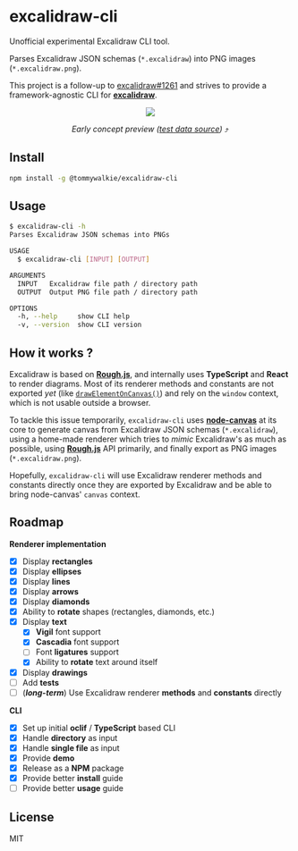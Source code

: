 # excalidraw-cli
Unofficial experimental Excalidraw CLI tool.

Parses Excalidraw JSON schemas (`*.excalidraw`) into PNG images (`*.excalidraw.png`).

This project is a follow-up to [excalidraw#1261](https://github.com/excalidraw/excalidraw/issues/1261) and strives to provide a framework-agnostic CLI for **[excalidraw](https://github.com/excalidraw/excalidraw)**.

<p align="center">
  <img src="https://raw.githubusercontent.com/tommywalkie/excalidraw-cli/master/.github/assets/demo.gif">
</p>

<p align="center">
  <em>Early concept preview (<a href="https://github.com/tommywalkie/excalidraw-cli/blob/master/.github/assets/test.excalidraw">test data source</a>)</em> ⤴️
</p>

## Install

```bash
npm install -g @tommywalkie/excalidraw-cli
```

## Usage

```bash
$ excalidraw-cli -h
Parses Excalidraw JSON schemas into PNGs

USAGE
  $ excalidraw-cli [INPUT] [OUTPUT]

ARGUMENTS
  INPUT   Excalidraw file path / directory path
  OUTPUT  Output PNG file path / directory path

OPTIONS
  -h, --help     show CLI help
  -v, --version  show CLI version
```

## How it works ?

Excalidraw is based on [**Rough.js**](https://roughjs.com/), and internally uses **TypeScript** and **React** to render diagrams. Most of its renderer methods and constants are not exported _yet_ (like [`drawElementOnCanvas()`](https://github.com/excalidraw/excalidraw/blob/046c0818c5b39b78c70646b5f9a1c28f31787694/src/renderer/renderElement.ts#L86-L153)) and rely on the `window` context, which is not usable outside a browser.

To tackle this issue temporarily, `excalidraw-cli` uses **[node-canvas](https://github.com/Automattic/node-canvas)** at its core to generate canvas from Excalidraw JSON schemas (`*.excalidraw`), using a home-made renderer which tries to _mimic_ Excalidraw's as much as possible, using [**Rough.js**](https://roughjs.com/) API primarily, and finally export as PNG images (`*.excalidraw.png`).

Hopefully, `excalidraw-cli` will use Excalidraw renderer methods and constants directly once they are exported by Excalidraw and be able to bring node-canvas' `canvas` context.

## Roadmap

**Renderer implementation**

- [x] Display **rectangles**
- [x] Display **ellipses**
- [x] Display **lines**
- [x] Display **arrows**
- [x] Display **diamonds**
- [x] Ability to **rotate** shapes (rectangles, diamonds, etc.)
- [x] Display **text**
  - [x] **Vigil** font support
  - [x] **Cascadia** font support
  - [ ] Font **ligatures** support
  - [x] Ability to **rotate** text around itself
- [x] Display **drawings**
- [ ] Add **tests**
- [ ] (**_long-term_**) Use Excalidraw renderer **methods** and **constants** directly

**CLI**

- [x] Set up initial **oclif** / **TypeScript** based CLI
- [x] Handle **directory** as input
- [x] Handle **single file** as input
- [x] Provide **demo**
- [x] Release as a **NPM** package
- [x] Provide better **install** guide
- [ ] Provide better **usage** guide

## License

MIT